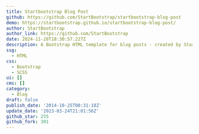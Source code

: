 ```yaml
---
title: Startbootstrap Blog Post
github: https://github.com/StartBootstrap/startbootstrap-blog-post
demo: https://startbootstrap.github.io/startbootstrap-blog-post/
author: StartBootstrap
author_link: https://github.com/StartBootstrap
date: 2024-11-28T18:30:57.227Z
description: A Bootstrap HTML template for blog posts - created by Start Bootstrap
ssg:
  - HTML
css:
  - Bootstrap
  - SCSS
ui: []
cms: []
category:
  - Blog
draft: false
publish_date: '2014-10-25T00:31:18Z'
update_date: '2023-03-24T21:01:56Z'
github_star: 255
github_fork: 301
---
```

